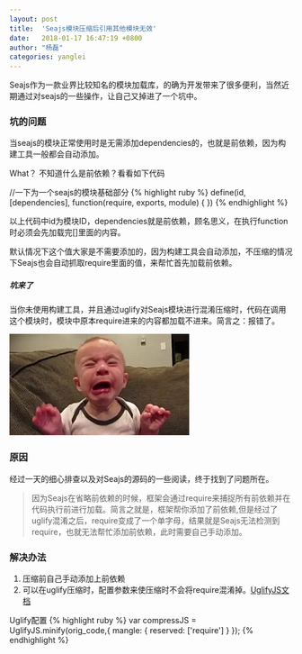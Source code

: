 ```yaml
---
layout: post
title:  'Seajs模块压缩后引用其他模块无效'
date:   2018-01-17 16:47:19 +0800
author: "杨磊"
categories: yanglei
---
```


Seajs作为一款业界比较知名的模块加载库，的确为开发带来了很多便利，当然近期通过对seajs的一些操作，让自己又掉进了一个坑中。

### 坑的问题

当seajs的模块正常使用时是无需添加dependencies的，也就是前依赖，因为构建工具一般都会自动添加。

What？ 不知道什么是前依赖？看看如下代码


//一下为一个seajs的模块基础部分
{% highlight ruby %}
define(id,[dependencies], function(require, exports, module) {
})
{% endhighlight %}


以上代码中id为模块ID，dependencies就是前依赖，顾名思义，在执行function时必须会先加载完[]里面的内容。

默认情况下这个值大家是不需要添加的，因为构建工具会自动添加，不压缩的情况下Seajs也会自动抓取require里面的值，来帮忙首先加载前依赖。

##### 坑来了

当你未使用构建工具，并且通过uglify对Seajs模块进行混淆压缩时，代码在调用这个模块时，模块中原本require进来的内容都加载不进来。简言之：报错了。

![进坑了](/assets/img/cry.jpg)



### 原因
经过一天的细心排查以及对Seajs的源码的一些阅读，终于找到了问题所在。
> 因为Seajs在省略前依赖的时候，框架会通过require来捕捉所有前依赖并在代码执行前进行加载。简言之就是，框架帮你添加了前依赖,但是经过了uglify混淆之后，require变成了一个单字母，结果就是Seajs无法检测到require，也就无法帮忙添加前依赖，此时需要自己手动添加。

### 解决办法

1. 压缩前自己手动添加上前依赖
2. 可以在uglify压缩时，配置参数来使压缩时不会将require混淆掉。[UglifyJS文档](https://www.npmjs.com/package/uglify-js#mangle)

Uglify配置
{% highlight ruby %}
var compressJS = UglifyJS.minify(orig_code,{
    mangle: {
        reserved: ['require']
    }
});
{% endhighlight %}
